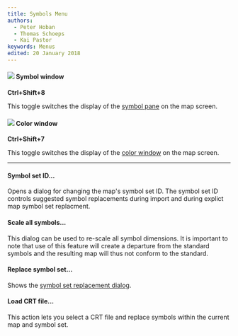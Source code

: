 ```yaml
---
title: Symbols Menu
authors:
  - Peter Hoban
  - Thomas Schoeps
  - Kai Pastor
keywords: Menus
edited: 20 January 2018
---
```


#### ![ ](../mapper-images/symbols.png) Symbol window
**Ctrl+Shift+8**

This toggle switches the display of the [symbol pane](symbol_dock_widget.md) on the map screen.


#### ![ ](../mapper-images/colors.png) Color window
**Ctrl+Shift+7**

This toggle switches the display of the [color window](color_dock_widget.md) on the map screen.


---

#### Symbol set ID...

Opens a dialog for changing the map's symbol set ID.
The symbol set ID controls suggested symbol replacements during import and during explict map symbol set replacment.


#### Scale all symbols...

This dialog can be used to re-scale all symbol dimensions. It is important to note that use of this feature will create a departure from the standard symbols and the resulting map will thus not conform to the standard.


#### Replace symbol set...

Shows the [symbol set replacement dialog](symbol_replace_dialog.md).


#### Load CRT file...

This action lets you select a CRT file and replace symbols within the current map and symbol set.

